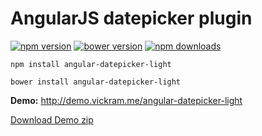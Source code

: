 # AngularJS datepicker plugin

[![npm version](https://img.shields.io/npm/v/angular-datepicker-light.svg?style=flat)](https://www.npmjs.com/package/angular-datepicker-light)
[![bower version](https://img.shields.io/bower/v/angular-datepicker-light.svg?style=flat)](https://github.com/vickramravichandran/angular-datepicker-light)
[![npm downloads](https://img.shields.io/npm/dt/angular-datepicker-light.svg?maxAge=3600&style=flat)](https://www.npmjs.com/package/angular-datepicker-light)


`npm install angular-datepicker-light`

`bower install angular-datepicker-light`


<b>Demo:</b> http://demo.vickram.me/angular-datepicker-light

<a href="https://github.com/vickramravichandran/angular-datepicker-light/archive/demo.zip">Download Demo zip</a>
